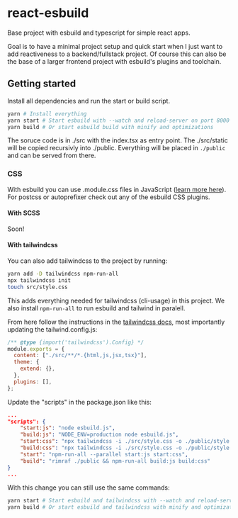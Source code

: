 # react-esbuild

Base project with esbuild and typescript for simple react apps.

Goal is to have a minimal project setup and quick start when I just want to add reactiveness to a backend/fullstack project. Of course this can also be the base of a larger frontend project with esbuild's plugins and toolchain.

## Getting started

Install all dependencies and run the start or build script.

```bash
yarn # Install everything
yarn start # Start esbuild with --watch and reload-server on port 8000
yarn build # Or start esbuild build with minify and optimizations
```

The soruce code is in ./src with the index.tsx as entry point. The ./src/static will be copied recursivly into ./public. Everything will be placed in `./public` and can be served from there.

### CSS

With esbuild you can use .module.css files in JavaScript ([learn more here](https://esbuild.github.io/content-types/#css)). For postcss or autoprefixer check out any of the esbuild CSS plugins.

#### With SCSS

Soon!

#### With tailwindcss

You can also add tailwindcss to the project by running:

```bash
yarn add -D tailwindcss npm-run-all
npx tailwindcss init
touch src/style.css
```

This adds everything needed for tailwindcss (cli-usage) in this project. We also install `npm-run-all` to run esbuild and tailwind in paralell.

From here follow the instructions in the [tailwindcss docs](https://tailwindcss.com/docs/installation), most importantly updating the tailwind.config.js:

```js
/** @type {import('tailwindcss').Config} */
module.exports = {
  content: ["./src/**/*.{html,js,jsx,tsx}"],
  theme: {
    extend: {},
  },
  plugins: [],
};
```

Update the "scripts" in the package.json like this:

```json
...
"scripts": {
    "start:js": "node esbuild.js",
    "build:js": "NODE_ENV=production node esbuild.js",
    "start:css": "npx tailwindcss -i ./src/style.css -o ./public/style.css --watch",
    "build:css": "npx tailwindcss -i ./src/style.css -o ./public/style.css --minify",
    "start": "npm-run-all --parallel start:js start:css",
    "build": "rimraf ./public && npm-run-all build:js build:css"
}
...
```

With this change you can still use the same commands:

```bash
yarn start # Start esbuild and tailwindcss with --watch and reload-server on port 8000
yarn build # Or start esbuild and tailwindcss with minify and optimizations
```
